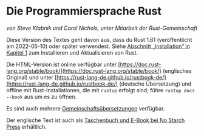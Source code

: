 # Die Programmiersprache Rust

*von Steve Klabnik und Carol Nichols, unter Mitarbeit der Rust-Gemeinschaft*

Diese Version des Textes geht davon aus, dass du Rust 1.61 (veröffentlicht am
2022-05-10) oder später verwendest. Siehe [Abschnitt „Installation“ in Kapitel
1][install] zum Installieren und Aktualisieren von Rust.

Die HTML-Version ist online verfügbar unter
[https://doc.rust-lang.org/stable/book/](https://doc.rust-lang.org/stable/book/)
(englisches Original) und unter
[https://rust-lang-de.github.io/rustbook-de/](https://rust-lang-de.github.io/rustbook-de/)
(deutsche Übersetzung) und offline mit Rust-Installationen, die mit `rustup`
erfolgt sind; führe `rustup docs --book` aus um es zu öffnen.

Es sind auch mehrere [Gemeinschaftsübersetzungen][translations] verfügbar.

Der englische Text ist auch als [Taschenbuch und E-Book bei No Starch
Press][nsprust] erhältlich.

[install]: ch01-01-installation.html
[nsprust]: https://nostarch.com/rust
[translations]: appendix-06-translation.html
